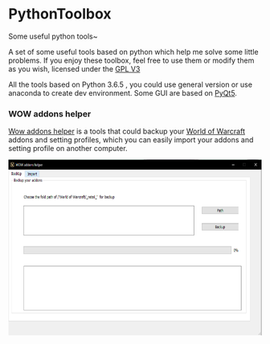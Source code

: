 # PythonToolbox
Some useful python tools~

A set of some useful tools based on python which help me solve some little problems. If you enjoy these toolbox, feel free to use them or modify them as you wish, licensed under the [GPL V3](LICENSE)

All the tools based on Python 3.6.5 , you could use general version or use anaconda to create dev environment. Some GUI are based on [PyQt5](https://www.riverbankcomputing.com/software/pyqt/intro).


### WOW addons helper
[Wow addons helper](wow-addons-helper) is a tools that could backup your [World of Warcraft](https://wow.blizzard.cn/landing) addons and setting profiles, which you can easily import your addons and setting profile on another computer.

<div align="center">
    <img src="images/wow_addons_helper_1.png" alt="WOW addons helper" height="350" />
</div>